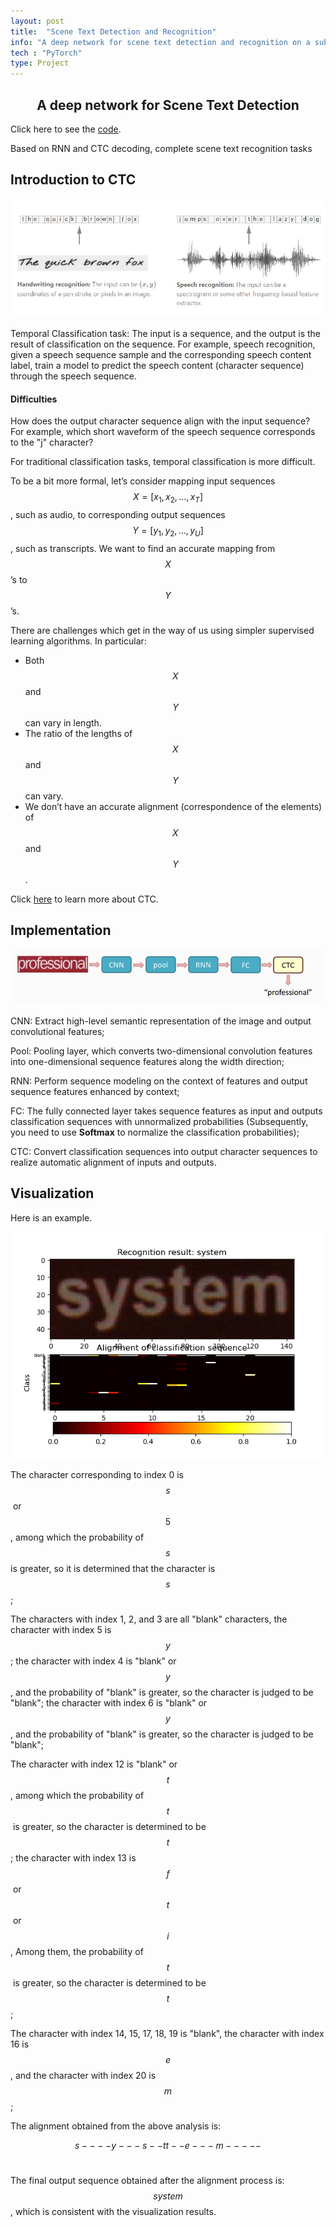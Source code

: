 ```yaml
---
layout: post
title:  "Scene Text Detection and Recognition"
info: "A deep network for scene text detection and recognition on a subset of ICDAR 2013"
tech : "PyTorch"
type: Project
---
```

<h2><center>A deep network for Scene Text Detection</center></h2>

Click here to see the [code](https://github.com/MTZHANG1999/Scene-Text-Detection).

Based on RNN and CTC decoding, complete scene text recognition tasks

## Introduction to CTC

![detection-1](/imgs/Projects/detection-1.jpg)

Temporal Classification task: The input is a sequence, and the output is the result of classification on the sequence. For example, speech recognition, given a speech sequence sample and the corresponding speech content label, train a model to predict the speech content (character sequence) through the speech sequence.

#### Difficulties

How does the output character sequence align with the input sequence?
For example, which short waveform of the speech sequence corresponds to the "j" character?

For traditional classification tasks, temporal classification is more difficult.

To be a bit more formal, let’s consider mapping input sequences $$X = [x_1, x_2, \ldots, x_T]$$, such as audio, to corresponding output sequences $$Y = [y_1, y_2, \ldots, y_U]$$, such as transcripts. We want to find an accurate mapping from $$X$$’s to $$Y$$’s.

There are challenges which get in the way of us using simpler supervised learning algorithms. In particular:

- Both $$X$$ and $$Y$$ can vary in length.
- The ratio of the lengths of $$X$$ and $$Y$$ can vary.
- We don’t have an accurate alignment (correspondence of the elements) of $$X$$ and $$Y$$.

Click [here](https://distill.pub/2017/ctc/) to learn more about CTC.

## Implementation

![detection-2](/imgs/Projects/detection-2.jpg)

CNN: Extract high-level semantic representation of the image and output convolutional features;

Pool: Pooling layer, which converts two-dimensional convolution features into one-dimensional sequence features along the width direction;

RNN: Perform sequence modeling on the context of features and output sequence features enhanced by context;

FC: The fully connected layer takes sequence features as input and outputs classification sequences with unnormalized probabilities (Subsequently, you need to use **Softmax** to normalize the classification probabilities);

CTC: Convert classification sequences into output character sequences to realize automatic alignment of inputs and outputs.

## Visualization

Here is an example.

![CTC-9](/imgs/Projects/CTC-9.png)

The character corresponding to index 0 is $$s$$​ or $$5$$​, among which the probability of $$s$$ is greater, so it is determined that the character is $$s$$​;


The characters with index 1, 2, and 3 are all "blank" characters, the character with index 5 is $$y$$​​​; the character with index 4 is "blank" or $$y$$​​​, and the probability of "blank" is greater, so the character is judged to be "blank"; the character with index 6 is "blank" or $$y$$​​​, and the probability of "blank" is greater, so the character is judged to be "blank";

The character with index 12 is "blank" or $$t$$​, among which the probability of $$t$$​ is greater, so the character is determined to be $$t$$​; the character with index 13 is $$f$$​ or $$t$$​ or $$i$$​, Among them, the probability of $$t$$​ is greater, so the character is determined to be $$t$$​;

The character with index 14, 15, 17, 18, 19 is "blank", the character with index 16 is $$e$$, and the character with index 20 is $$m$$;

The alignment obtained from the above analysis is:

$$s----y---s--tt--e---m-----$$​​

The final output sequence obtained after the alignment process is: $$system$$​, which is consistent with the visualization results.
